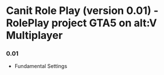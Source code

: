 # Canit Role Play (version 0.01) - RolePlay project GTA5 on alt:V Multiplayer

### 0.01
- Fundamental Settings
